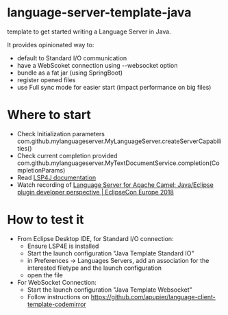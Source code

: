 # language-server-template-java

template to get started writing a Language Server in Java.

It provides opinionated way to:

- default to Standard I/O communication
- have a WebScoket connection using --websocket option
- bundle as a fat jar (using SpringBoot)
- register opened files
- use Full sync mode for easier start (impact performance on big files)

# Where to start

- Check Initialization parameters com.github.mylanguageserver.MyLanguageServer.createServerCapabilities()
- Check current completion provided com.github.mylanguageserver.MyTextDocumentService.completion(CompletionParams)
- Read [LSP4J documentation](https://github.com/eclipse/lsp4j/tree/master/documentation)
- Watch recording of [Language Server for Apache Camel: Java/Eclipse plugin developer perspective | EclipseCon Europe 2018](https://www.youtube.com/watch?v=3jIgpQse-zI&list=PLU-T8l-XOWOMOVW9RrR9Vw4kc8fGzGpd1)

# How to test it

* From Eclipse Desktop IDE, for Standard I/O connection:
  * Ensure LSP4E is installed
  * Start the launch configuration "Java Template Standard IO"
  * in Preferences -> Languages Servers, add an association for the interested filetype and the launch configuration
  * open the file
* For WebSocket Connection:
  * Start the launch configuration "Java Template Websocket"
  * Follow instructions on https://github.com/apupier/language-client-template-codemirror